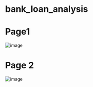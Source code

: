 # bank_loan_analysis
# Page1
![image](https://github.com/charliethomasct82/bank_loan_analysis/assets/93368865/0dd3fafb-691c-46f6-9fb7-0410cef5a86e)
# Page 2
![image](https://github.com/charliethomasct82/bank_loan_analysis/assets/93368865/90e14b42-ebba-4df8-8684-d7f1b94c282e)

